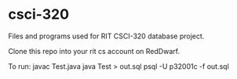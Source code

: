 # csci-320
Files and programs used for RIT CSCI-320 database project.

Clone this repo into your rit cs account on RedDwarf.

To run:
javac Test.java
java Test > out.sql
psql -U p32001c -f out.sql
